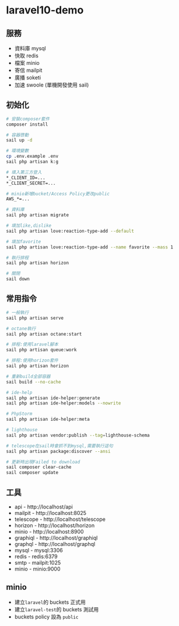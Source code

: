 # laravel10-demo

## 服務

-   資料庫 mysql
-   快取 redis
-   檔案 minio
-   寄信 mailpit
-   廣播 soketi
-   加速 swoole (單機開發使用 sail)

## 初始化

```sh
# 安裝composer套件
composer install

# 容器啓動
sail up -d

# 環境變數
cp .env.example .env
sail php artisan k:g

# 填入第三方登入
*_CLIENT_ID=...
*_CLIENT_SECRET=...

# minio新增bucket/Access Policy更改public
AWS_*=...

# 資料庫
sail php artisan migrate

# 填加like,dislike
sail php artisan love:reaction-type-add --default

# 填加favorite
sail php artisan love:reaction-type-add --name favorite --mass 1

# 執行排程
sail php artisan horizon

# 關閉
sail down
```

## 常用指令

```sh
# 一般執行
sail php artisan serve

# octane執行
sail php artisan octane:start

# 排程:使用laravel腳本
sail php artisan queue:work

# 排程:使用horizon套件
sail php artisan horizon

# 重新build全部容器
sail build --no-cache

# ide-help
sail php artisan ide-helper:generate
sail php artisan ide-helper:models --nowrite

# PhpStorm
sail php artisan ide-helper:meta

# lighthouse
sail php artisan vendor:publish --tag=lighthouse-schema

# telescope在sail時會抓不到mysql,需要執行這句
sail php artisan package:discover --ansi

# 更新時出現Failed to download
sail composer clear-cache
sail composer update
```

## 工具

-   api - http://localhost/api
-   mailpit - http://localhost:8025
-   telescope - http://localhost/telescope
-   horizon - http://localhost/horizon
-   minio - http://localhost:8900
-   graphiql - http://localhost/graphiql
-   graphql - http://localhost/graphql
-   mysql - mysql:3306
-   redis - redis:6379
-   smtp - mailpit:1025
-   minio - minio:9000

## minio

-   建立`laravel`的 buckets 正式用
-   建立`laravel-test`的 buckets 測試用
-   buckets policy 設為 `public`
